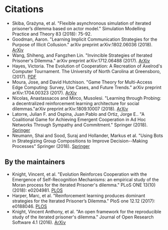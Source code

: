 # Citations

* Skiba, Grażyna, et al. "Flexible asynchronous simulation of iterated prisoner’s dilemma based on actor model." Simulation Modelling Practice and Theory 83 (2018): 75-92.
* Goodman, Aaron. "Learning Implicit Communication Strategies for the Purpose of Illicit Collusion." arXiv preprint arXiv:1802.06036 (2018). [ArXiv](https://arxiv.org/abs/1802.06036)
* Wang, Shiheng, and Fangzhen Lin. "Invincible Strategies of Iterated Prisoner's Dilemma." arXiv preprint arXiv:1712.06488 (2017). [ArXiv](https://arxiv.org/abs/1712.06488)
* Hayes, Victoria. The Evolution of Cooperation: A Recreation of Axelrod's Computer Tournament. The University of North Carolina at Greensboro, (2017). [PDF](http://libres.uncg.edu/ir/uncg/f/Hayes_uncg_0154M_12243.pdf)
* Moura, Jose, and David Hutchison. "Game Theory for Multi-Access Edge Computing: Survey, Use Cases, and Future Trends." arXiv preprint arXiv:1704.00323 (2017). [ArXiv](https://arxiv.org/abs/1704.00323)
* Nicolas, Anastassacos and Mirco, Musolesi. "Learning through Probing: a decentralized reinforcement learning architecture for social dilemmas."arXiv preprint arXiv:1809.10007 (2018). [ArXiv](https://arxiv.org/abs/1809.10007)
* Latorre, Julian F. and Ospina, Juan Pablo and Ortiz, Jorge E.. "A Coalitional Game for Achieving Emergent Cooperation in Ad Hoc Networks Through Sympathy and Commitment." Springer (2018). [Springer](https://link.springer.com/chapter/10.1007/978-3-030-00350-0_30)
* Neumann, Shai and Sood, Suraj and Hollander, Markus et al. "Using Bots in Strategizing Group Compositions to Improve Decision--Making Processes" Springer (2018). [Springer](https://link.springer.com/chapter/10.1007/978-3-319-91467-1_24)

## By the maintainers


* Knight, Vincent, et al. "Evolution Reinforces Cooperation with the Emergence of Self-Recognition Mechanisms: an empirical study of the Moran process for the iterated Prisoner's dilemma."  PLoS ONE 13(10) (2018): e0204981. [PLOS](https://journals.plos.org/plosone/article?id=10.1371/journal.pone.0204981)
* Harper, Marc, et al. "Reinforcement learning produces dominant strategies for the Iterated Prisoner’s Dilemma." PloS one 12.12 (2017): e0188046.  [PLOS](http://journals.plos.org/plosone/article?id=10.1371/journal.pone.0188046)
* Knight, Vincent Anthony, et al. "An open framework for the reproducible study of the iterated prisoner's dilemma." Journal of Open Research Software 4.1 (2016). [ArXiv](https://arxiv.org/abs/1604.00896)


